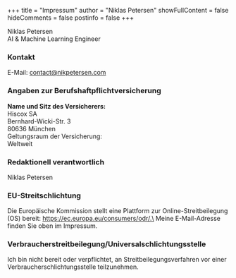 +++
title = "Impressum"
author = "Niklas Petersen"
showFullContent = false
hideComments = false
postinfo = false
+++

Niklas Petersen\
AI & Machine Learning Engineer

### Kontakt
E-Mail: contact@nikpetersen.com

<!-- ### Umsatzsteuer-ID
Umsatzsteuer-Identifikationsnummer gemäß § 27 a Umsatzsteuergesetz:\ -->

### Angaben zur Berufshaftpflichtversicherung
**Name und Sitz des Versicherers:**\
Hiscox SA\
Bernhard-Wicki-Str. 3\
80636 München\
Geltungsraum der Versicherung:\
Weltweit

### Redaktionell verantwortlich
Niklas Petersen

### EU-Streitschlichtung
Die Europäische Kommission stellt eine Plattform zur Online-Streitbeilegung (OS) bereit: https://ec.europa.eu/consumers/odr/.\
Meine E-Mail-Adresse finden Sie oben im Impressum.

### Verbraucherstreitbeilegung/Universalschlichtungsstelle
Ich bin nicht bereit oder verpflichtet, an Streitbeilegungsverfahren vor einer Verbraucherschlichtungsstelle teilzunehmen.